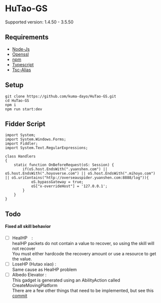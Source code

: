 # HuTao-GS
Supported version: 1.4.50 - 3.5.50

## Requirements

* [Node-Js](https://nodejs.org/en/)
* [Openssl](https://slproweb.com/products/Win32OpenSSL.html)
* [npm](https://docs.npmjs.com/downloading-and-installing-node-js-and-npm)
* [Typescript](https://www.npmjs.com/package/typescript)
* [Tsc-Alias](https://www.npmjs.com/package/tsc-alias)


## Setup
```shell
git clone https://github.com/kuma-dayo/HuTao-GS.git
cd HuTao-GS
npm i
npm run start:dev
```
## Fidder Script
```
import System;
import System.Windows.Forms;
import Fiddler;
import System.Text.RegularExpressions;

class Handlers
{
    static function OnBeforeRequest(oS: Session) {
        if(oS.host.EndsWith(".yuanshen.com") || oS.host.EndsWith(".hoyoverse.com") || oS.host.EndsWith(".mihoyo.com") || oS.uriContains("http://overseauspider.yuanshen.com:8888/log")){
            oS.bypassGateway = true;
            oS["x-overrideHost"] = '127.0.0.1';
        }
    }
}
```

## Todo

#### Fixed all skill behavior

- [ ] HealHP　:  
    healHP packets do not contain a value to recover, so using the skill will not recover  
    You must either hardcode the recovery amount or use a resource to get the value.
- [ ] LoseHP (Hutao xiao) :  
    Same cause as HealHP problem  
- [ ] Albedo Elevator :  
    This gadget is generated using an AbilityAction called CreateMovingPlatform  
    There are a few other things that need to be implemented, but see this [commit](https://github.com/Grasscutters/Grasscutter/pull/1845)
